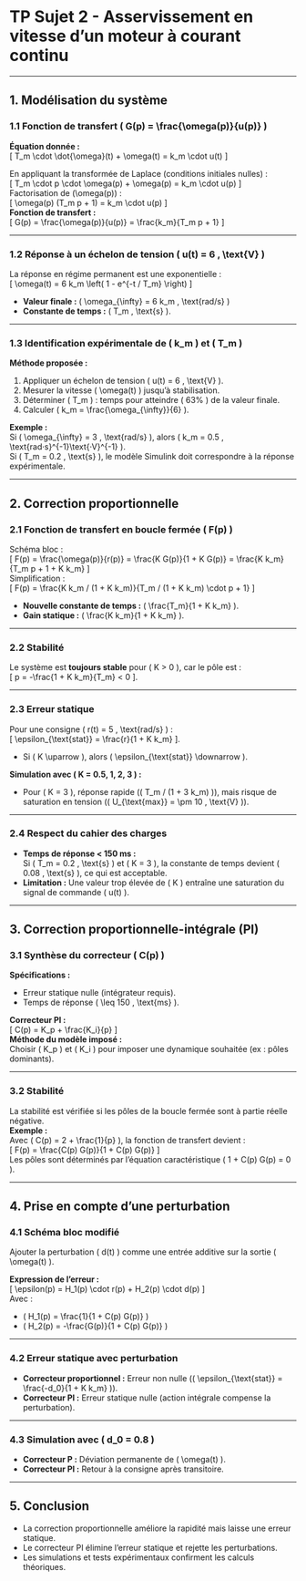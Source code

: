 # TP Sujet 2 - Asservissement en vitesse d’un moteur à courant continu

---

## **1. Modélisation du système**

### **1.1 Fonction de transfert \( G(p) = \frac{\omega(p)}{u(p)} \)**
**Équation donnée :**  
\[ T_m \cdot \dot{\omega}(t) + \omega(t) = k_m \cdot u(t) \]

En appliquant la transformée de Laplace (conditions initiales nulles) :  
\[ T_m \cdot p \cdot \omega(p) + \omega(p) = k_m \cdot u(p) \]  
Factorisation de \(\omega(p)\) :  
\[ \omega(p) (T_m p + 1) = k_m \cdot u(p) \]  
**Fonction de transfert :**  
\[ G(p) = \frac{\omega(p)}{u(p)} = \frac{k_m}{T_m p + 1} \]

---

### **1.2 Réponse à un échelon de tension \( u(t) = 6 \, \text{V} \)**
La réponse en régime permanent est une exponentielle :  
\[ \omega(t) = 6 k_m \left( 1 - e^{-t / T_m} \right) \]  
- **Valeur finale :** \( \omega_{\infty} = 6 k_m \, \text{rad/s} \)  
- **Constante de temps :** \( T_m \, \text{s} \).  

---

### **1.3 Identification expérimentale de \( k_m \) et \( T_m \)**  
**Méthode proposée :**  
1. Appliquer un échelon de tension \( u(t) = 6 \, \text{V} \).  
2. Mesurer la vitesse \( \omega(t) \) jusqu’à stabilisation.  
3. Déterminer \( T_m \) : temps pour atteindre \( 63\% \) de la valeur finale.  
4. Calculer \( k_m = \frac{\omega_{\infty}}{6} \).  

**Exemple :**  
Si \( \omega_{\infty} = 3 \, \text{rad/s} \), alors \( k_m = 0.5 \, \text{rad·s}^{-1}\text{·V}^{-1} \).  
Si \( T_m = 0.2 \, \text{s} \), le modèle Simulink doit correspondre à la réponse expérimentale.

---

## **2. Correction proportionnelle**

### **2.1 Fonction de transfert en boucle fermée \( F(p) \)**  
Schéma bloc :  
\[ F(p) = \frac{\omega(p)}{r(p)} = \frac{K G(p)}{1 + K G(p)} = \frac{K k_m}{T_m p + 1 + K k_m} \]  
Simplification :  
\[ F(p) = \frac{K k_m / (1 + K k_m)}{T_m / (1 + K k_m) \cdot p + 1} \]  
- **Nouvelle constante de temps :** \( \frac{T_m}{1 + K k_m} \).  
- **Gain statique :** \( \frac{K k_m}{1 + K k_m} \).  

---

### **2.2 Stabilité**  
Le système est **toujours stable** pour \( K > 0 \), car le pôle est :  
\[ p = -\frac{1 + K k_m}{T_m} < 0 \].  

---

### **2.3 Erreur statique**  
Pour une consigne \( r(t) = 5 \, \text{rad/s} \) :  
\[ \epsilon_{\text{stat}} = \frac{r}{1 + K k_m} \].  
- Si \( K \uparrow \), alors \( \epsilon_{\text{stat}} \downarrow \).  

**Simulation avec \( K = 0.5, 1, 2, 3 \) :**  
- Pour \( K = 3 \), réponse rapide (\( T_m / (1 + 3 k_m) \)), mais risque de saturation en tension (\( U_{\text{max}} = \pm 10 \, \text{V} \)).  

---

### **2.4 Respect du cahier des charges**  
- **Temps de réponse < 150 ms :**  
  Si \( T_m = 0.2 \, \text{s} \) et \( K = 3 \), la constante de temps devient \( 0.08 \, \text{s} \), ce qui est acceptable.  
- **Limitation :** Une valeur trop élevée de \( K \) entraîne une saturation du signal de commande \( u(t) \).  

---

## **3. Correction proportionnelle-intégrale (PI)**

### **3.1 Synthèse du correcteur \( C(p) \)**  
**Spécifications :**  
- Erreur statique nulle (intégrateur requis).  
- Temps de réponse \( \leq 150 \, \text{ms} \).  

**Correcteur PI :**  
\[ C(p) = K_p + \frac{K_i}{p} \]  
**Méthode du modèle imposé :**  
Choisir \( K_p \) et \( K_i \) pour imposer une dynamique souhaitée (ex : pôles dominants).  

---

### **3.2 Stabilité**  
La stabilité est vérifiée si les pôles de la boucle fermée sont à partie réelle négative.  
**Exemple :**  
Avec \( C(p) = 2 + \frac{1}{p} \), la fonction de transfert devient :  
\[ F(p) = \frac{C(p) G(p)}{1 + C(p) G(p)} \]  
Les pôles sont déterminés par l’équation caractéristique \( 1 + C(p) G(p) = 0 \).  

---

## **4. Prise en compte d’une perturbation**

### **4.1 Schéma bloc modifié**  
Ajouter la perturbation \( d(t) \) comme une entrée additive sur la sortie \( \omega(t) \).  

**Expression de l’erreur :**  
\[ \epsilon(p) = H_1(p) \cdot r(p) + H_2(p) \cdot d(p) \]  
Avec :  
- \( H_1(p) = \frac{1}{1 + C(p) G(p)} \)  
- \( H_2(p) = -\frac{G(p)}{1 + C(p) G(p)} \)  

---

### **4.2 Erreur statique avec perturbation**  
- **Correcteur proportionnel :** Erreur non nulle (\( \epsilon_{\text{stat}} = \frac{-d_0}{1 + K k_m} \)).  
- **Correcteur PI :** Erreur statique nulle (action intégrale compense la perturbation).  

---

### **4.3 Simulation avec \( d_0 = 0.8 \)**  
- **Correcteur P :** Déviation permanente de \( \omega(t) \).  
- **Correcteur PI :** Retour à la consigne après transitoire.  

---

## **5. Conclusion**  
- La correction proportionnelle améliore la rapidité mais laisse une erreur statique.  
- Le correcteur PI élimine l’erreur statique et rejette les perturbations.  
- Les simulations et tests expérimentaux confirment les calculs théoriques.